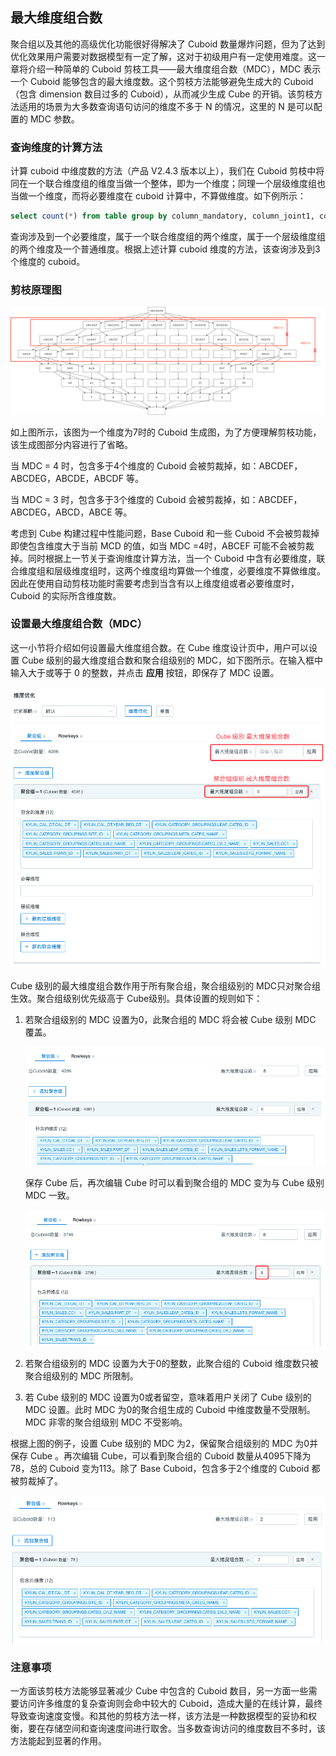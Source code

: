 

## 最大维度组合数

聚合组以及其他的高级优化功能很好得解决了 Cuboid 数量爆炸问题，但为了达到优化效果用户需要对数据模型有一定了解，这对于初级用户有一定使用难度。这一章将介绍一种简单的 Cuboid 剪枝工具——最大维度组合数（MDC），MDC 表示一个 Cuboid 能够包含的最大维度数。这个剪枝方法能够避免生成大的 Cuboid（包含 dimension 数目过多的 Cuboid），从而减少生成 Cube 的开销。该剪枝方法适用的场景为大多数查询语句访问的维度不多于 N 的情况，这里的 N 是可以配置的 MDC 参数。



### 查询维度的计算方法 ###

计算 cuboid 中维度数的方法（产品 V2.4.3 版本以上），我们在 Cuboid 剪枝中将同在一个联合维度组的维度当做一个整体，即为一个维度；同理一个层级维度组也当做一个维度，而将必要维度在 cuboid 计算中，不算做维度。如下例所示：

```sql
select count(*) from table group by column_mandatory, column_joint1, column_joint2, column_hierarchy1, column_hierarchy2, column_normal
```

查询涉及到一个必要维度，属于一个联合维度组的两个维度，属于一个层级维度组的两个维度及一个普通维度。根据上述计算 cuboid 维度的方法，该查询涉及到3个维度的 cuboid。



### 剪枝原理图 ###

![Cuboid 生成图](images/cuboid_mdc.cn.png)

如上图所示，该图为一个维度为7时的 Cuboid 生成图，为了方便理解剪枝功能，该生成图部分内容进行了省略。

当 MDC = 4 时，包含多于4个维度的 Cuboid 会被剪裁掉，如：ABCDEF，ABCDEG，ABCDE，ABCDF 等。

当 MDC = 3 时，包含多于3个维度的 Cuboid 会被剪裁掉，如：ABCDEF，ABCDEG，ABCD，ABCE 等。

考虑到 Cube 构建过程中性能问题，Base Cuboid 和一些 Cuboid 不会被剪裁掉即使包含维度大于当前 MCD 的值，如当 MDC =4时，ABCEF 可能不会被剪裁掉。同时根据上一节关于查询维度计算方法，当一个 Cuboid 中含有必要维度，联合维度组和层级维度组时，这两个维度组均算做一个维度，必要维度不算做维度。因此在使用自动剪枝功能时需要考虑到当含有以上维度组或者必要维度时，Cuboid 的实际所含维度数。



### 设置最大维度组合数（MDC）

这一小节将介绍如何设置最大维度组合数。在 Cube 维度设计页中，用户可以设置 Cube 级别的最大维度组合数和聚合组级别的 MDC，如下图所示。在输入框中输入大于或等于 0 的整数，并点击 **应用** 按钮，即保存了 MDC 设置。

![最大维度组合数](images/mdc.png)

Cube 级别的最大维度组合数作用于所有聚合组，聚合组级别的 MDC只对聚合组生效。聚合组级别优先级高于 Cube级别。具体设置的规则如下：

1. 若聚合组级别的 MDC 设置为0，此聚合组的 MDC 将会被 Cube 级别 MDC 覆盖。

   ![MDC 覆盖](images/agg-group-3.png)

   保存 Cube 后，再次编辑 Cube 时可以看到聚合组的 MDC 变为与 Cube 级别 MDC 一致。

   ![MDC 覆盖](images/agg-group-4.png)

2. 若聚合组级别的 MDC 设置为大于0的整数，此聚合组的 Cuboid 维度数只被聚合组级别的 MDC 所限制。

3. 若 Cube 级别的 MDC 设置为0或者留空，意味着用户关闭了 Cube 级别的 MDC 设置。此时 MDC 为0的聚合组生成的 Cuboid 中维度数量不受限制。MDC 非零的聚合组级别 MDC 不受影响。



根据上图的例子，设置 Cube 级别的 MDC 为2，保留聚合组级别的 MDC 为0并保存 Cube 。再次编辑 Cube，可以看到聚合组的 Cuboid 数量从4095下降为78，总的 Cuboid 变为113。除了 Base Cuboid，包含多于2个维度的 Cuboid 都被剪裁掉了。

![MDC 剪枝](images/mdc_agg_0.png)



### 注意事项 ###

一方面该剪枝方法能够显著减少 Cube 中包含的 Cuboid 数目，另一方面一些需要访问许多维度的复杂查询则会命中较大的 Cuboid，造成大量的在线计算，最终导致查询速度变慢。和其他的剪枝方法一样，该方法是一种数据模型的妥协和权衡，要在存储空间和查询速度间进行取舍。当多数查询访问的维度数目不多时，该方法能起到显著的作用。
